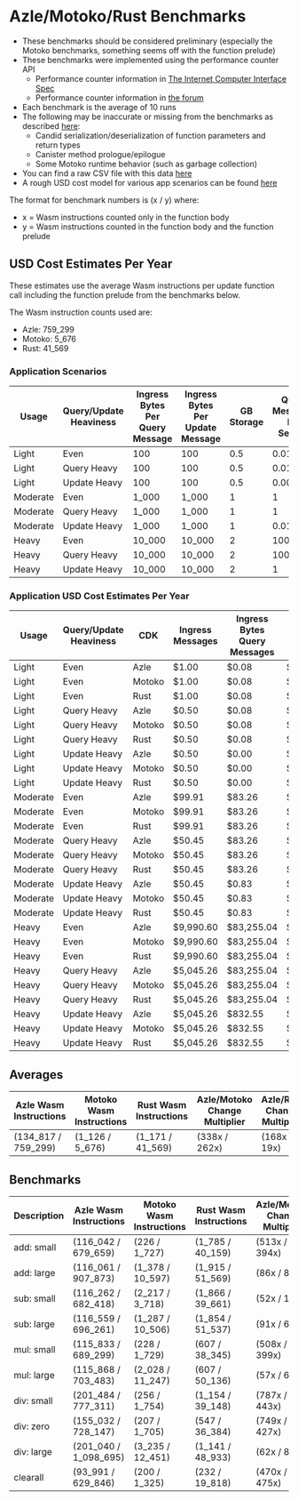 # Azle/Motoko/Rust Benchmarks

-   These benchmarks should be considered preliminary (especially the Motoko benchmarks, something seems off with the function prelude)
-   These benchmarks were implemented using the performance counter API
    -   Performance counter information in [The Internet Computer Interface Spec](https://internetcomputer.org/docs/current/references/ic-interface-spec/#system-api-imports)
    -   Performance counter information in [the forum](https://forum.dfinity.org/t/introducing-performance-counter-on-the-internet-computer/14027)
-   Each benchmark is the average of 10 runs
-   The following may be inaccurate or missing from the benchmarks as described [here](https://forum.dfinity.org/t/introducing-performance-counter-on-the-internet-computer/14027):
    -   Candid serialization/deserialization of function parameters and return types
    -   Canister method prologue/epilogue
    -   Some Motoko runtime behavior (such as garbage collection)
-   You can find a raw CSV file with this data [here](./benchmarks.csv)
-   A rough USD cost model for various app scenarios can be found [here](https://docs.google.com/spreadsheets/d/1PQ53R9hYE1fuMB_z-Bl6dyymm7end7rVJ85TvGEh0BQ)

The format for benchmark numbers is (x / y) where:

-   x = Wasm instructions counted only in the function body
-   y = Wasm instructions counted in the function body and the function prelude

## USD Cost Estimates Per Year

These estimates use the average Wasm instructions per update function call including the function prelude from the benchmarks below.

The Wasm instruction counts used are:

-   Azle: 759_299
-   Motoko: 5_676
-   Rust: 41_569

### Application Scenarios

| Usage    | Query/Update Heaviness | Ingress Bytes Per Query Message | Ingress Bytes Per Update Message | GB Storage | Query Messages Per Second | Update Messages Per Second | Xnet Calls Per Second | Xnet Call Bytes |
| -------- | ---------------------- | ------------------------------- | -------------------------------- | ---------- | ------------------------- | -------------------------- | --------------------- | --------------- |
| Light    | Even                   | 100                             | 100                              | 0.5        | 0.01                      | 0.01                       | 0.001                 | 20              |
| Light    | Query Heavy            | 100                             | 100                              | 0.5        | 0.01                      | 0.0001                     | 0.001                 | 20              |
| Light    | Update Heavy           | 100                             | 100                              | 0.5        | 0.0001                    | 0.01                       | 0.001                 | 20              |
| Moderate | Even                   | 1_000                           | 1_000                            | 1          | 1                         | 1                          | 0.1                   | 200             |
| Moderate | Query Heavy            | 1_000                           | 1_000                            | 1          | 1                         | 0.01                       | 0.1                   | 200             |
| Moderate | Update Heavy           | 1_000                           | 1_000                            | 1          | 0.01                      | 1                          | 0.1                   | 200             |
| Heavy    | Even                   | 10_000                          | 10_000                           | 2          | 100                       | 100                        | 10                    | 2_000           |
| Heavy    | Query Heavy            | 10_000                          | 10_000                           | 2          | 100                       | 1                          | 10                    | 2_000           |
| Heavy    | Update Heavy           | 10_000                          | 10_000                           | 2          | 1                         | 100                        | 10                    | 2_000           |

### Application USD Cost Estimates Per Year

| Usage    | Query/Update Heaviness | CDK    | Ingress Messages | Ingress Bytes Query Messages | Ingress Bytes Update Messages | Update Messages | Update Instructions | Xnet Calls | Xnet Byte Transmission | GB Storage | Total Cost  |
| -------- | ---------------------- | ------ | ---------------- | ---------------------------- | ----------------------------- | --------------- | ------------------- | ---------- | ---------------------- | ---------- | ----------- |
| Light    | Even                   | Azle   | $1.00            | $0.08                        | $0.08                         | $0.25           | $0.13               | $0.01      | $0.00                  | $2.64      | $4.19       |
| Light    | Even                   | Motoko | $1.00            | $0.08                        | $0.08                         | $0.25           | $0.00               | $0.01      | $0.00                  | $2.64      | $4.07       |
| Light    | Even                   | Rust   | $1.00            | $0.08                        | $0.08                         | $0.25           | $0.01               | $0.01      | $0.00                  | $2.64      | $4.07       |
| Light    | Query Heavy            | Azle   | $0.50            | $0.08                        | $0.00                         | $0.00           | $0.00               | $0.01      | $0.00                  | $2.64      | $3.25       |
| Light    | Query Heavy            | Motoko | $0.50            | $0.08                        | $0.00                         | $0.00           | $0.00               | $0.01      | $0.00                  | $2.64      | $3.25       |
| Light    | Query Heavy            | Rust   | $0.50            | $0.08                        | $0.00                         | $0.00           | $0.00               | $0.01      | $0.00                  | $2.64      | $3.25       |
| Light    | Update Heavy           | Azle   | $0.50            | $0.00                        | $0.08                         | $0.25           | $0.13               | $0.01      | $0.00                  | $2.64      | $3.62       |
| Light    | Update Heavy           | Motoko | $0.50            | $0.00                        | $0.08                         | $0.25           | $0.00               | $0.01      | $0.00                  | $2.64      | $3.49       |
| Light    | Update Heavy           | Rust   | $0.50            | $0.00                        | $0.08                         | $0.25           | $0.01               | $0.01      | $0.00                  | $2.64      | $3.50       |
| Moderate | Even                   | Azle   | $99.91           | $83.26                       | $83.26                        | $24.56          | $12.64              | $1.08      | $0.83                  | $5.29      | $310.82     |
| Moderate | Even                   | Motoko | $99.91           | $83.26                       | $83.26                        | $24.56          | $0.09               | $1.08      | $0.83                  | $5.29      | $298.27     |
| Moderate | Even                   | Rust   | $99.91           | $83.26                       | $83.26                        | $24.56          | $0.69               | $1.08      | $0.83                  | $5.29      | $298.87     |
| Moderate | Query Heavy            | Azle   | $50.45           | $83.26                       | $0.83                         | $0.25           | $0.13               | $1.08      | $0.83                  | $5.29      | $142.11     |
| Moderate | Query Heavy            | Motoko | $50.45           | $83.26                       | $0.83                         | $0.25           | $0.00               | $1.08      | $0.83                  | $5.29      | $141.99     |
| Moderate | Query Heavy            | Rust   | $50.45           | $83.26                       | $0.83                         | $0.25           | $0.01               | $1.08      | $0.83                  | $5.29      | $141.99     |
| Moderate | Update Heavy           | Azle   | $50.45           | $0.83                        | $83.26                        | $24.56          | $12.64              | $1.08      | $0.83                  | $5.29      | $178.95     |
| Moderate | Update Heavy           | Motoko | $50.45           | $0.83                        | $83.26                        | $24.56          | $0.09               | $1.08      | $0.83                  | $5.29      | $166.40     |
| Moderate | Update Heavy           | Rust   | $50.45           | $0.83                        | $83.26                        | $24.56          | $0.69               | $1.08      | $0.83                  | $5.29      | $166.99     |
| Heavy    | Even                   | Azle   | $9,990.60        | $83,255.04                   | $83,255.04                    | $2,456.02       | $1,264.31           | $108.23    | $832.55                | $10.57     | $181,172.37 |
| Heavy    | Even                   | Motoko | $9,990.60        | $83,255.04                   | $83,255.04                    | $2,456.02       | $9.45               | $108.23    | $832.55                | $10.57     | $179,917.51 |
| Heavy    | Even                   | Rust   | $9,990.60        | $83,255.04                   | $83,255.04                    | $2,456.02       | $69.22              | $108.23    | $832.55                | $10.57     | $179,977.28 |
| Heavy    | Query Heavy            | Azle   | $5,045.26        | $83,255.04                   | $832.55                       | $24.56          | $12.64              | $108.23    | $832.55                | $10.57     | $90,121.40  |
| Heavy    | Query Heavy            | Motoko | $5,045.26        | $83,255.04                   | $832.55                       | $24.56          | $0.09               | $108.23    | $832.55                | $10.57     | $90,108.86  |
| Heavy    | Query Heavy            | Rust   | $5,045.26        | $83,255.04                   | $832.55                       | $24.56          | $0.69               | $108.23    | $832.55                | $10.57     | $90,109.45  |
| Heavy    | Update Heavy           | Azle   | $5,045.26        | $832.55                      | $83,255.04                    | $2,456.02       | $1,264.31           | $108.23    | $832.55                | $10.57     | $93,804.53  |
| Heavy    | Update Heavy           | Motoko | $5,045.26        | $832.55                      | $83,255.04                    | $2,456.02       | $9.45               | $108.23    | $832.55                | $10.57     | $92,549.68  |
| Heavy    | Update Heavy           | Rust   | $5,045.26        | $832.55                      | $83,255.04                    | $2,456.02       | $69.22              | $108.23    | $832.55                | $10.57     | $92,609.44  |

## Averages

| Azle Wasm Instructions | Motoko Wasm Instructions | Rust Wasm Instructions | Azle/Motoko Change Multiplier | Azle/Rust Change Multiplier | Motoko/Azle Change Multiplier | Motoko/Rust Change Multiplier | Rust/Azle Change Multiplier | Rust/Motoko Change Multiplier |
| ---------------------- | ------------------------ | ---------------------- | ----------------------------- | --------------------------- | ----------------------------- | ----------------------------- | --------------------------- | ----------------------------- |
| (134_817 / 759_299)    | (1_126 / 5_676)          | (1_171 / 41_569)       | (338x / 262x)                 | (168x / 19x)                | (-338x / -262x)               | (-1x / -13x)                  | (-168x / -19x)              | (1x / 13x)                    |

## Benchmarks

| Description | Azle Wasm Instructions | Motoko Wasm Instructions | Rust Wasm Instructions | Azle/Motoko Change Multiplier | Azle/Rust Change Multiplier | Motoko/Azle Change Multiplier | Motoko/Rust Change Multiplier | Rust/Azle Change Multiplier | Rust/Motoko Change Multiplier |
| ----------- | ---------------------- | ------------------------ | ---------------------- | ----------------------------- | --------------------------- | ----------------------------- | ----------------------------- | --------------------------- | ----------------------------- |
| add: small  | (116_042 / 679_659)    | (226 / 1_727)            | (1_785 / 40_159)       | (513x / 394x)                 | (66x / 17x)                 | (-513x / -394x)               | (-8x / -23x)                  | (-66x / -17x)               | (8x / 23x)                    |
| add: large  | (116_061 / 907_873)    | (1_378 / 10_597)         | (1_915 / 51_569)       | (86x / 86x)                   | (62x / 18x)                 | (-86x / -86x)                 | (-1x / -5x)                   | (-62x / -18x)               | (1x / 5x)                     |
| sub: small  | (116_262 / 682_418)    | (2_217 / 3_718)          | (1_866 / 39_661)       | (52x / 184x)                  | (62x / 17x)                 | (-52x / -184x)                | (1x / -11x)                   | (-62x / -17x)               | (-1x / 11x)                   |
| sub: large  | (116_559 / 696_261)    | (1_287 / 10_506)         | (1_854 / 51_537)       | (91x / 66x)                   | (65x / 14x)                 | (-91x / -66x)                 | (-1x / -5x)                   | (-65x / -14x)               | (1x / 5x)                     |
| mul: small  | (115_833 / 689_299)    | (228 / 1_729)            | (607 / 38_345)         | (508x / 399x)                 | (191x / 18x)                | (-508x / -399x)               | (-3x / -22x)                  | (-191x / -18x)              | (3x / 22x)                    |
| mul: large  | (115_868 / 703_483)    | (2_028 / 11_247)         | (607 / 50_136)         | (57x / 63x)                   | (191x / 14x)                | (-57x / -63x)                 | (3x / -4x)                    | (-191x / -14x)              | (-3x / 4x)                    |
| div: small  | (201_484 / 777_311)    | (256 / 1_754)            | (1_154 / 39_148)       | (787x / 443x)                 | (175x / 20x)                | (-787x / -443x)               | (-5x / -22x)                  | (-175x / -20x)              | (5x / 22x)                    |
| div: zero   | (155_032 / 728_147)    | (207 / 1_705)            | (547 / 36_384)         | (749x / 427x)                 | (283x / 20x)                | (-749x / -427x)               | (-3x / -21x)                  | (-283x / -20x)              | (3x / 21x)                    |
| div: large  | (201_040 / 1_098_695)  | (3_235 / 12_451)         | (1_141 / 48_933)       | (62x / 88x)                   | (176x / 22x)                | (-62x / -88x)                 | (3x / -4x)                    | (-176x / -22x)              | (-3x / 4x)                    |
| clearall    | (93_991 / 629_846)     | (200 / 1_325)            | (232 / 19_818)         | (470x / 475x)                 | (405x / 32x)                | (-470x / -475x)               | (-1x / -15x)                  | (-405x / -32x)              | (1x / 15x)                    |
